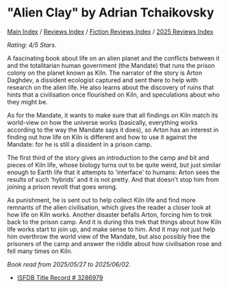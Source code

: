 # "Alien Clay" by Adrian Tchaikovsky

[Main Index](../../../README.md) / [Reviews Index](../../README.md) / [Fiction Reviews Index](../README.md) / [2025 Reviews Index](README.md)

*Rating: 4/5 Stars.*

A fascinating book about life on an alien planet and the conflicts between it and the totalitarian human government (the Mandate) that runs the prison colony on the planet known as Kiln. The narrator of the story is Arton Daghdev, a dissident ecologist captured and sent there to help with research on the alien life. He also learns about the discovery of ruins that hints that a civilisation once flourished on Kiln, and speculations about who they might be.

As for the Mandate, it wants to make sure that all findings on Kiln match its world-view on how the universe works (basically, everything works according to the way the Mandate says it does), so Arton has an interest in finding out how life on Kiln is different and how to use it against the Mandate: for he is still a dissident in a prison camp.

The first third of the story gives an introduction to the camp and bit and pieces of Kiln life, whose biology turns out to be quite weird, but just similar enough to Earth life that it attempts to 'interface' to humans: Arton sees the results of such 'hybrids' and it is not pretty. And that doesn't stop him from joining a prison revolt that goes wrong.

As punishment, he is sent out to help collect Kiln life and find more remnants of the alien civilisation, which gives the reader a closer look at how life on Kiln works. Another disaster befalls Arton, forcing him to trek back to the prison camp. And it is during this trek that things about how Kiln life works start to join up, and make sense to him. And it may not just help him overthrow the world view of the Mandate, but also possibly free the prisoners of the camp and answer the riddle about how civilisation rose and fell many times on Kiln.

*Book read from 2025/05/27 to 2025/06/02.*

- [ISFDB Title Record # 3286979](https://www.isfdb.org/cgi-bin/title.cgi?3286979)
